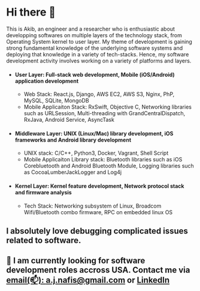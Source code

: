 # Hi there 👋
This is Akib, an engineer and a researcher who is enthusiastic about
developping softwares 
on multiple layers
of the technology stack, from Operating System kernel to user layer.
My theme of development is gaining strong fundamental knowledge of the underlying software systems and
deploying that knowledge in a variety of tech-stacks.
Hence, my software development activity involves working on a variety of platforms and layers. 

- #### User Layer: Full-stack web development, Mobile (iOS/Android) application development
    - Web Stack: React.js, Django, AWS EC2, AWS S3, Nginx, PhP, MySQL, SQLite, MongoDB
    - Mobile Applicaiton Stack: RxSwift, Objective C, Networking libraries such as URLSession, Multi-threading with GrandCentralDispatch, RxJava, Android Service, AsyncTask
<!-- At the user layer, my expertise lies on: 
- Full-stack web development with React.js, Django, AWS EC2, AWS S3, Nginx, PhP, MySQL, SQLite, MongoDB 
- iOS development with RxSwift, Objective C, Networking libraries such as URLSession, Multi-threading with GrandCentralDispatch 
- Android development with RxJava, Android Service, AsyncTask -->
- #### Middleware Layer: UNIX (Linux/Mac) library development, iOS frameworks and Android library development
    - UNIX stack: C/C++, Python3, Docker, Vagrant, Shell Script 
    - Mobile Applicaiton Library stack: Bluetooth libraries such as iOS Corebluetooth and Android Bluetooth Module, Logging libraries such as CocoaLumberJackLogger and Log4j
- #### Kernel Layer: Kernel feature development, Network protocol stack and firmware analysis
    - Tech Stack: Networking subsystem of Linux, Broadcom Wifi/Bluetooth combo firmware, RPC on embedded linux OS
<!-- My expertise at the kernel level includes:
- Developping Remote Procedure Call (RPC) feature on Tizen (An embedded linux OS) with C/C++
- Developing Firewall by developing a linux kernel module that connects into Netfilter hooks
- Security analysis of networking compoments of kernel such as TCP/IP protocol stack, Wifi/Bluetooth firmware -->


## I absolutely love debugging complicated issues related to software.

## 🔭 I am currently looking for software development roles accross USA. Contact me via [email(📫): a.j.nafis@gmail.com](mailto:a.j.nafis@gmail.com) or [LinkedIn](https://www.linkedin.com/in/akib-jawad/)

<!--
**akibjawad/akibjawad** is a ✨ _special_ ✨ repository because its `README.md` (this file) appears on your GitHub profile.

Here are some ideas to get you started:

- 🔭 I’m currently working on ...
- 🌱 I’m currently learning ...
- 👯 I’m looking to collaborate on ...
- 🤔 I’m looking for help with ...
- 💬 Ask me about ...
- 📫 How to reach me: ...
- 😄 Pronouns: ...
- ⚡ Fun fact: ...
-->
